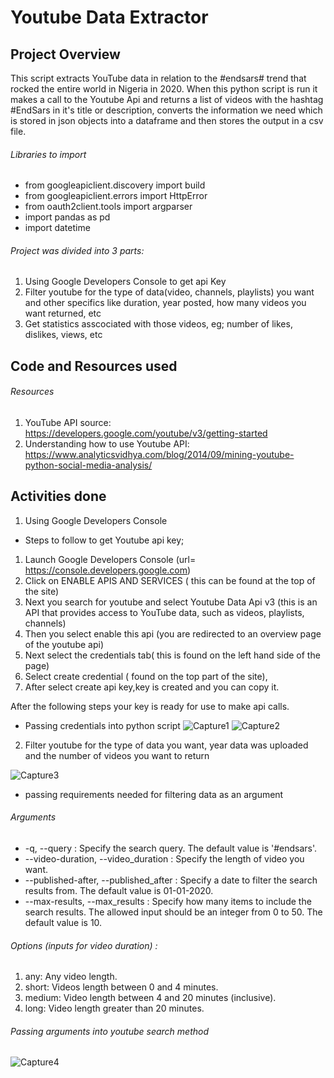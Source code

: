 # Youtube Data Extractor
## Project Overview
This script extracts YouTube data in relation to the #endsars# trend that rocked the entire world in Nigeria in 2020. When this python script is run it makes a call to the Youtube Api and returns a list of videos with the hashtag #EndSars in it's title or description,  converts the information we need which is stored in json objects into a dataframe and then stores the output in a csv file.

###### Libraries to import
- from googleapiclient.discovery import build
- from googleapiclient.errors import HttpError
- from oauth2client.tools import argparser
- import pandas as pd
- import datetime

###### Project was divided into 3 parts:
1. Using Google Developers Console to get api Key 
2. Filter youtube for the type of data(video, channels, playlists) you want and other specifics like duration, year posted, how many videos you want returned, etc
3. Get statistics asscociated with those videos, eg; number of likes, dislikes, views, etc

## Code and Resources used 
###### Resources 
1. YouTube API source: https://developers.google.com/youtube/v3/getting-started 
2. Understanding how to use Youtube API: https://www.analyticsvidhya.com/blog/2014/09/mining-youtube-python-social-media-analysis/

## Activities done 
1. Using Google Developers Console

- Steps to follow to get Youtube api key;
1. Launch Google Developers Console (url= https://console.developers.google.com)
2. Click on ENABLE APIS AND SERVICES ( this can be found at the top of the site)
3. Next you search for youtube and select Youtube Data Api v3 (this is an API that provides access to YouTube data, such as videos, playlists, channels)
4. Then you select enable this api (you are redirected to an overview page of the youtube api)
5. Next select the credentials tab( this is found on the left hand side of the page)
6. Select create credential ( found on the top part of the site), 
7. After select create api key,key is created and you can copy it.

After the following steps your key is ready for use to make api calls.

- Passing credentials into python script
![Capture1](https://user-images.githubusercontent.com/65185008/120339033-9d583f80-c2a9-11eb-9582-21432d106fb6.PNG)
![Capture2](https://user-images.githubusercontent.com/65185008/120339166-ba8d0e00-c2a9-11eb-83bf-4c30913c007e.PNG)

2. Filter youtube for the type of data you want, year data was uploaded and the number of videos you want to return

![Capture3](https://user-images.githubusercontent.com/65185008/120339744-3a1add00-c2aa-11eb-977a-aafc4775c1b9.PNG)
- passing requirements needed for filtering data as an argument
###### Arguments
- -q, --query : Specify the search query. The default value is '#endsars'.
- --video-duration, --video_duration : Specify the length of video you want.
- --published-after, --published_after : Specify a date to filter the search results from. The default value is 01-01-2020.
- --max-results, --max_results : Specify how many items to include the search results. The allowed input should be an integer from 0 to 50. The default value is 10.

###### Options (inputs for video duration) :
1. any: Any video length.
2. short: Videos length between 0 and 4 minutes.
3. medium: Video length between 4 and 20 minutes (inclusive).
4. long: Video length greater than 20 minutes.

###### Passing arguments into youtube search method
![Capture4](https://user-images.githubusercontent.com/65185008/120342027-4142ea80-c2ac-11eb-879d-7731f8e2eb55.PNG)
















